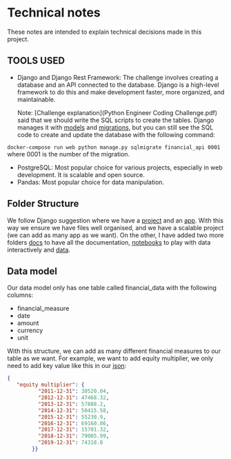 # Technical notes

These notes are intended to explain technical decisions made in this project.

## TOOLS USED

* Django and Django Rest Framework: The challenge involves creating a database and an API connected to the database.
  Django is a high-level framework to do this and make development faster, more organized, and maintainable.

  Note: [Challenge explanation](Python Engineer Coding Challenge.pdf) said that we should write
  the SQL scripts to create the tables. Django manages it with [models](../financial_api/models.py)
  and [migrations,](../financial_api/migrations) but you can still see the SQL code to create and update
  the database with the following command:

```docker-compose run web python manage.py sqlmigrate financial_api 0001``` where 0001 is the number of the migration.

* PostgreSQL: Most popular choice for various projects, especially in web development. It is scalable and open source.
* Pandas: Most popular choice for data manipulation.

## Folder Structure

We follow Django suggestion where we have a [project](../) and an [app](../financial_api). 
With this way we ensure we have files well organised, and we have a scalable project (we can add as many app as we want). 
On the other, I have added two more folders [docs](/) to have all the documentation, [notebooks](../notebooks) to play with data interactively and [data](../data).

## Data model
Our data model only has one table called financial_data with the following columns:
* financial_measure
* date
* amount
* currency
* unit

With this structure, we can add as many different financial measures to our table as we want. For example, we want to add equity multiplier, we only need to add key value like this in our [json](../data/financial_data.json):

```json
{
   "equity multiplier": {
          "2011-12-31": 30520.04,
          "2012-12-31": 47468.32,
          "2013-12-31": 57888.2,
          "2014-12-31": 50415.58,
          "2015-12-31": 55230.9,
          "2016-12-31": 69160.86,
          "2017-12-31": 15701.32,
          "2018-12-31": 79005.99,
          "2019-12-31": 74318.8
        }}
```
